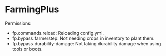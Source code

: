 # FarmingPlus
Permissions:
  - fp.commands.reload: Reloading config.yml.
  - fp.bypass.farmerstep: Not needing crops in inventory to plant them.
  - fp.bypass.durability-damage: Not taking durability damage when using tools or boots.